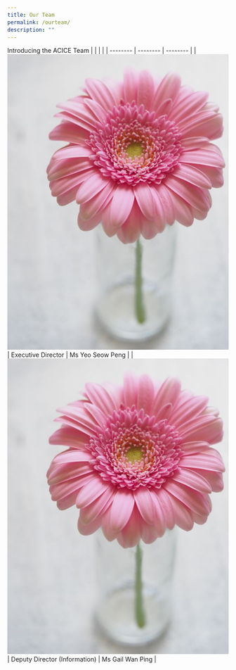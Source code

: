 ```yaml
---
title: Our Team
permalink: /ourteam/
description: ""
---
```

Introducing the ACICE Team
|  |  |  |
| -------- | -------- | -------- |
|  ![](/images/experimentation%20w%20acice%20web_v1.jpg)    | Executive Director      | Ms Yeo Seow Peng     |
| ![](/images/experimentation%20w%20acice%20web_v1.jpg)     | Deputy Director (Information)    | Ms Gail Wan Ping   |